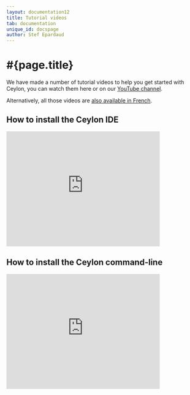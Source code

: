 ```yaml
---
layout: documentation12
title: Tutorial videos
tab: documentation
unique_id: docspage
author: Stef Epardaud
---
```


# #{page.title}

We have made a number of tutorial videos to help you get started with Ceylon, you can watch them here or
on our [YouTube channel](http://www.youtube.com/user/CeylonLang/videos).

Alternatively, all those videos are [also available in French](french).

## How to install the Ceylon IDE

<iframe width="400" height="300" src="http://www.youtube.com/embed/0AMHbznZblw" frameborder="0" allowfullscreen="yes"> </iframe>

## How to install the Ceylon command-line

<iframe width="400" height="300" src="http://www.youtube.com/embed/mRC-aqNF7dM" frameborder="0" allowfullscreen="yes"> </iframe>

